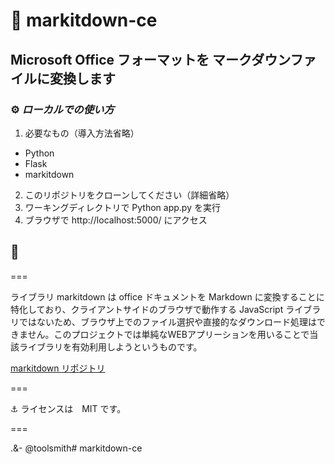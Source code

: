 # 📂 markitdown-ce

## Microsoft Office フォーマットを マークダウンファイルに変換します

### ⚙️ *ローカルでの使い方*

1. 必要なもの（導入方法省略）
- Python
- Flask
- markitdown  
  
2. このリポジトリをクローンしてください（詳細省略）
3. ワーキングディレクトリで Python app.py を実行
4. ブラウザで http://localhost:5000/ にアクセス

## 🚀

===

ライブラリ markitdown は office ドキュメントを Markdown に変換することに特化しており、クライアントサイドのブラウザで動作する JavaScript ライブラリではないため、ブラウザ上でのファイル選択や直接的なダウンロード処理はできません。このプロジェクトでは単純なWEBアプリーションを用いることで当該ライブラリを有効利用しようというものです。

[markitdown リポジトリ](https://github.com/microsoft/markitdown)

===

⚓️ ライセンスは　MIT です。

===

.&- @toolsmith# markitdown-ce
